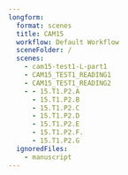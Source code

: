 ```yaml
---
longform:
  format: scenes
  title: CAM15
  workflow: Default Workflow
  sceneFolder: /
  scenes:
    - cam15-test1-L-part1
    - CAM15_TEST1_READING1
    - CAM15_TEST1_READING2
    - - 15.T1.P2.A
      - 15.T1.P2.B
      - 15.T1.P2.C
      - 15.T1.P2.D
      - 15.T1.P2.E
      - 15.T1.P2.F.
      - 15.T1.P2.G
  ignoredFiles:
    - manuscript
---
```

